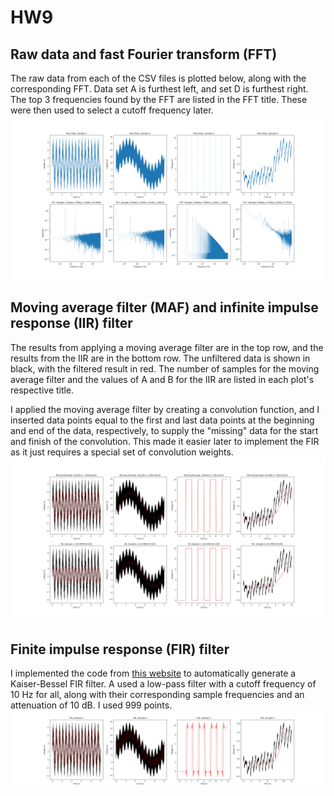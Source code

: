 # HW9
## Raw data and fast Fourier transform (FFT)
The raw data from each of the CSV files is plotted below, along with the corresponding FFT. Data set A is furthest left, and set D is furthest right. The top 3 frequencies found by the FFT are listed in the FFT title. These were then used to select a cutoff frequency later. 
![FIR plots](Images\raw_FFT_plots.png)
## Moving average filter (MAF) and infinite impulse response (IIR) filter
The results from applying a moving average filter are in the top row, and the results from the IIR are in the bottom row. The unfiltered data is shown in black, with the filtered result in red. The number of samples for the moving average filter and the values of A and B for the IIR are listed in each plot's respective title.

I applied the moving average filter by creating a convolution function, and I inserted data points equal to the first and last data points at the beginning and end of the data, respectively, to supply the "missing" data for the start and finish of the convolution. This made it easier later to implement the FIR as it just requires a special set of convolution weights.
![MA and IIR plots](Images\MA_IIR_plots.png)
## Finite impulse response (FIR) filter
I implemented the code from [this website](https://www.arc.id.au/FilterDesign.html) to automatically generate a Kaiser-Bessel FIR filter. A used a low-pass filter with a cutoff frequency of 10 Hz for all, along with their corresponding sample frequencies and an attenuation of 10 dB. I used 999 points.  
![FIR plots](Images\FIR_plots.png)
